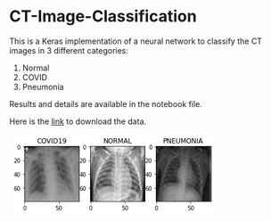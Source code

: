 # CT-Image-Classification

This is a Keras implementation of a neural network to classify the CT images in 3 different categories: <br>
1) Normal <br>
2) COVID
3) Pneumonia

Results and details are available in the notebook file.

Here is the [link](https://drive.google.com/file/d/1WZTP-S-_8YVu5XFJ1cXCCQ65jNQGx32o/view) to download the data. <br>


![image](https://github.com/abbasi-ali/CT-Image-Classification/blob/main/images/download%20(1).png)

